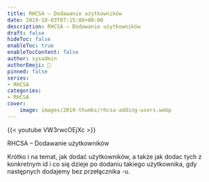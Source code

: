 ```yaml
---
title: RHCSA – Dodawanie użytkowników
date: 2019-10-03T07:15:08+00:00
description: RHCSA – Dodawanie użytkowników
draft: false
hideToc: false
enableToc: true
enableTocContent: false
author: sysadmin
authorEmoji: 🐧
pinned: false
series:
- RHCSA
categories:
- RHCSA
cover:
    image: images/2019-thumbs/rhcsa-adding-users.webp
---
```

{{< youtube VW3rwcOEjXc >}}
<figcaption>RHCSA &#8211; Dodawanie użytkowników</figcaption>

Krótko i na temat, jak dodać użytkowników, a także jak dodac tych z konkretnym id i co się dzieje po dodaniu takiego użytkownika, gdy następnych dodajemy bez przełącznika -u.